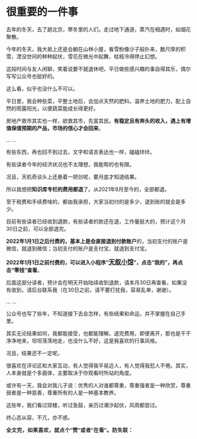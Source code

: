 # 很重要的一件事

<p style="visibility: visible;">去年的冬天，去了趟北京，寒冬里的人们，走过地下通道，蒸汽在相遇时，如烟花聚散。<br style="visibility: visible;"></p><p style="visibility: visible;">今年的冬天，我大抵上还是会躺在山林小屋，看雪粉像沙子般扑来，数尺厚的积雪，湮没世间的种种起伏，雪花在微光中起舞，枯枝冷得停止幻想。</p><p style="visibility: visible;">这段时间与友人闲聊，笑着说要不就退休吧，平日做些感兴趣的事自得其乐，偶尔写写公众号也挺好的。</p><p style="visibility: visible;">这么看，似乎也没什么不可以。<br style="visibility: visible;"></p><p style="visibility: visible;">平日里，我会种些菜，平整土地后，会加点天然的肥料。温养土地的肥力，配上自然的雨露阳光，以便蔬菜能成长得更好。</p><p style="visibility: visible;">房地产救市其实也一样，欲救其市，先富其民。<strong style="visibility: visible;">有稳定且有奔头的收入，遇上有增值保值预期的产品，市场的信心才会回来</strong>。</p><p style="visibility: visible;">... ...</p><p style="visibility: visible;">有些东西，再也回不到过去，文字和语言表达也一样，磕磕绊绊。<br style="visibility: visible;"></p><p style="visibility: visible;">有些读者今年的经济状况也不太理想，我能帮的也有限。</p><p style="visibility: visible;">况且，天机奇谈头上还悬着一把剑呢，要月底才知道结果。</p><p style="visibility: visible;">所以我想把<strong style="visibility: visible;">知识库专栏的费用都退</strong>了。从2021年8月至今的，全部都退。<br style="visibility: visible;"></p><p style="visibility: visible;">至于税费和手续费啥的，都由我承担，大家当初付的是多少，退到账的就会是多少。<br style="visibility: visible;"></p><p style="visibility: visible;">目前有些读者已经收到退款，有些读者的款还在退，工作量挺大的，预计这个月30日之前，可以全部退完。<br style="visibility: visible;"></p><p style="visibility: visible;"><strong style="visibility: visible;">2022年1月1日之后付费的，基本上是会直接退到付款账户</strong>的，当初支付的账户是微信，就退到微信；当初支付的账户是支付宝，就退到支付宝。<br style="visibility: visible;"></p><p style="visibility: visible;"><strong style="visibility: visible;">2022年1月1日之前付费的，可以进入小程序“</strong><a class="weapp_text_link js_weapp_entry wx_tap_link js_wx_tap_highlight" style="font-size: 17px; visibility: visible;" data-miniprogram-appid="wx2e9d304ca0c18079" data-miniprogram-path="pages/home/dashboard/index" data-miniprogram-nickname="天叙小馆" href="" data-miniprogram-type="text" data-miniprogram-servicetype=""><strong style="visibility: visible;">天叙小馆</strong></a><strong style="visibility: visible;">”，点击</strong><strong style="visibility: visible;">“我的”，再点击“零钱”查看</strong>。</p><p style="visibility: visible;">后面这部分读者，预计会在明天开始陆续收到退款，请本月30日再查看，如果没有收到，请后台联系我（在30日之前，请不要打扰我，容易乱单，谢谢）。<br style="visibility: visible;"></p><p style="visibility: visible;">... ...<br style="visibility: visible;"></p><p style="white-space: normal;">公众号也写了些年，不知道接下去会怎样，有些结果和命运，并不掌握在自己手里。</p><p style="white-space: normal;">其实无论结果如何，我都能接受，也都能理解。退完费用，即便离开，那也是干干净净地来，坦坦荡荡地走，也没什么不好，这是我喜欢的行事风格。</p><p style="white-space: normal;">况且，结果还不一定呢。</p><p style="white-space: normal;">很喜欢在评论区和大家互动，有人觉得我平易近人，有人觉得我怼人不倦。其实，人本身就是个多面体，主要取决于你观看时所站的角度。</p><p style="white-space: normal;">或许有一天，我会对我儿子说：优秀的人对谁都尊重，尊重强者是一种欣赏，尊重弱者是一种慈善，尊重所有的人是一种基本教养。</p><p style="white-space: normal;">这些年，我们看过琼楼，听过急鼓，亲历过潮汐起伏，风雨都尝过。</p><p style="white-space: normal;">终心态从容，不亢，亦不惑。</p><p style="white-space: normal;"><strong style="outline: 0px;max-width: 100%;color: rgb(34, 34, 34);font-family: system-ui, -apple-system, BlinkMacSystemFont, &quot;Helvetica Neue&quot;, &quot;PingFang SC&quot;, &quot;Hiragino Sans GB&quot;, &quot;Microsoft YaHei UI&quot;, &quot;Microsoft YaHei&quot;, Arial, sans-serif;letter-spacing: 0.544px;white-space: normal;background-color: rgb(255, 255, 255);font-size: 16px;box-sizing: border-box !important;overflow-wrap: break-word !important;"><span style="outline: 0px;max-width: 100%;font-size: 14px;box-sizing: border-box !important;overflow-wrap: break-word !important;">全文完，如果喜欢，就点个“赞”或者“在看”。防失联：</span></strong></p><section class="mp_profile_iframe_wrp" style="margin-bottom: 0px;"><mp-common-profile class="js_uneditable custom_select_card mp_profile_iframe mp_common_widget js_wx_tap_highlight" data-pluginname="mpprofile" data-id="Mzg3Njg1NTc4OA==" data-headimg="http://mmbiz.qpic.cn/mmbiz_png/huVBBp0CicRjMGF7OiaXUev0ibsoLycmTKzRr8b9cC5SpwG333xiaaVERs2L2hVxKMyYf4d5RDQoEGiapnTM1CVIHRw/300?wx_fmt=png&amp;wxfrom=19" data-nickname="" data-alias="transfer_3876855788" data-signature="财商第一，情商第二；赚到认知内的钱。" data-from="0" data-is_biz_ban="0" data-origin_num="0" data-isban="0" data-biz_account_status="1" data-index="0" data-verify_status="2"></mp-common-profile><br></section><p style="display: none;"><mp-style-type data-value="3"></mp-style-type></p>